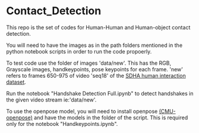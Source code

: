 # Contact_Detection

This repo is the set of codes for Human-Human and Human-object contact detection. 

You will need to have the images as in the path folders mentioned in the python notebook scripts in order to run the code propoerly. 

To test code use the folder of images 'data/new'. This has the RGB, Grayscale images, handkeypoints, pose keypoints for each frame. 'new' refers to frames 650-975 of video 'seq18' of the [SDHA human interaction dataset](https://cvrc.ece.utexas.edu/SDHA2010/Human_Interaction.html).

Run the notebook "Handshake Detection Full.ipynb" to detect handshakes in the given video stream ie:'data/new'.

To use the openpose model, you will need to install openpose [(CMU-openpose)](https://github.com/CMU-Perceptual-Computing-Lab/openpose) and have the models in the folder of the script. This is required only for the notebook "Handkeypoints.ipynb".  
